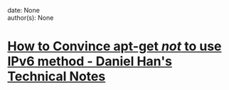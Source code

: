 
date: None  
author(s): None  

# [How to Convince apt-get *not* to use IPv6 method - Daniel Han's Technical Notes](https://sites.google.com/site/xiangyangsite/home/technical-tips/linux-unix/common-tips/how-to-convince-apt-get-not-to-use-ipv6-method)



